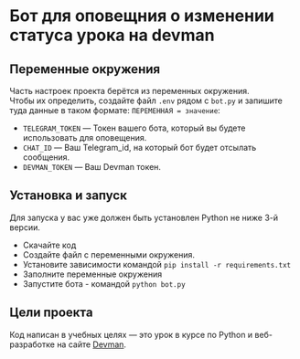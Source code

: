 # Бот для оповещния о изменении статуса урока на devman


## Переменные окружения

Часть настроек проекта берётся из переменных окружения.  
Чтобы их определить, создайте файл `.env` рядом с `bot.py` и запишите туда данные в таком формате: `ПЕРЕМЕННАЯ = значение`:  
- `TELEGRAM_TOKEN` — Токен вашего бота, который вы будете использовать для оповещения.  
- `CHAT_ID` — Ваш Telegram_id, на который бот будет отсылать сообщения.
- `DEVMAN_TOKEN` — Ваш Devman токен.


## Установка и запуск
Для запуска у вас уже должен быть установлен Python не ниже 3-й версии.  

- Скачайте код
- Создайте файл с переменными окружения.
- Установите зависимости командой `pip install -r requirements.txt`
- Заполните переменные окружения
- Запустите бота - командой `python bot.py`


## Цели проекта

Код написан в учебных целях — это урок в курсе по Python и веб-разработке на сайте [Devman](https://dvmn.org).
